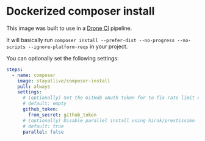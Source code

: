 # Dockerized composer install

This image was built to use in a [Drone CI](https://drone.io/) pipeline.

It will basically run `composer install --prefer-dist --no-progress --no-scripts --ignore-platform-reqs` in your project.

You can optionally set the following settings:

```yaml
steps:
  - name: composer
    image: stayallive/composer-install
    pull: always
    settings:
      # (optionally) Set the GitHub oAuth token for to fix rate limit errors
      # default: empty
      github_token:
        from_secret: github_token
      # (optionally) Disable parallel install using hirak/prestissimo
      # default: true
      parallel: false
```
